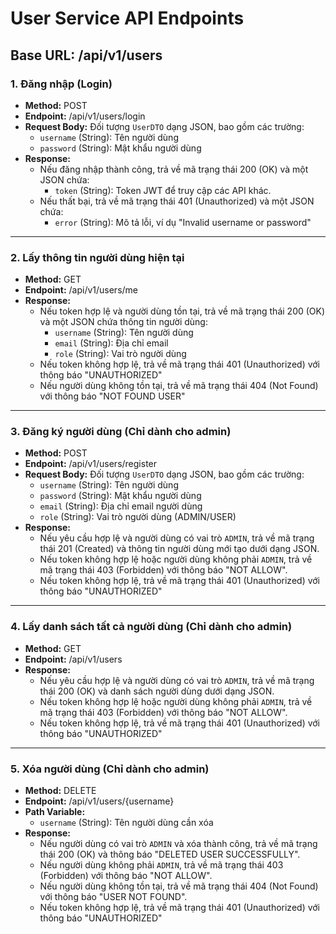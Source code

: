 # User Service API Endpoints

## Base URL: /api/v1/users

### 1. Đăng nhập (Login)

- **Method:** POST
- **Endpoint:** /api/v1/users/login
- **Request Body:** Đối tượng `UserDTO` dạng JSON, bao gồm các trường:
  - `username` (String): Tên người dùng
  - `password` (String): Mật khẩu người dùng
- **Response:**
  - Nếu đăng nhập thành công, trả về mã trạng thái 200 (OK) và một JSON chứa:
    - `token` (String): Token JWT để truy cập các API khác.
  - Nếu thất bại, trả về mã trạng thái 401 (Unauthorized) và một JSON chứa:
    - `error` (String): Mô tả lỗi, ví dụ "Invalid username or password"

---

### 2. Lấy thông tin người dùng hiện tại

- **Method:** GET
- **Endpoint:** /api/v1/users/me
- **Response:**
  - Nếu token hợp lệ và người dùng tồn tại, trả về mã trạng thái 200 (OK) và một JSON chứa thông tin người dùng:
    - `username` (String): Tên người dùng
    - `email` (String): Địa chỉ email
    - `role` (String): Vai trò người dùng
  - Nếu token không hợp lệ, trả về mã trạng thái 401 (Unauthorized) với thông báo "UNAUTHORIZED"
  - Nếu người dùng không tồn tại, trả về mã trạng thái 404 (Not Found) với thông báo "NOT FOUND USER"

---

### 3. Đăng ký người dùng (Chỉ dành cho admin)

- **Method:** POST
- **Endpoint:** /api/v1/users/register
- **Request Body:** Đối tượng `UserDTO` dạng JSON, bao gồm các trường:
  - `username` (String): Tên người dùng
  - `password` (String): Mật khẩu người dùng
  - `email` (String): Địa chỉ email người dùng
  - `role` (String): Vai trò người dùng (ADMIN/USER)
- **Response:**
  - Nếu yêu cầu hợp lệ và người dùng có vai trò `ADMIN`, trả về mã trạng thái 201 (Created) và thông tin người dùng mới tạo dưới dạng JSON.
  - Nếu token không hợp lệ hoặc người dùng không phải `ADMIN`, trả về mã trạng thái 403 (Forbidden) với thông báo "NOT ALLOW".
  - Nếu token không hợp lệ, trả về mã trạng thái 401 (Unauthorized) với thông báo "UNAUTHORIZED"

---

### 4. Lấy danh sách tất cả người dùng (Chỉ dành cho admin)

- **Method:** GET
- **Endpoint:** /api/v1/users
- **Response:**
  - Nếu yêu cầu hợp lệ và người dùng có vai trò `ADMIN`, trả về mã trạng thái 200 (OK) và danh sách người dùng dưới dạng JSON.
  - Nếu token không hợp lệ hoặc người dùng không phải `ADMIN`, trả về mã trạng thái 403 (Forbidden) với thông báo "NOT ALLOW".
  - Nếu token không hợp lệ, trả về mã trạng thái 401 (Unauthorized) với thông báo "UNAUTHORIZED"

---

### 5. Xóa người dùng (Chỉ dành cho admin)

- **Method:** DELETE
- **Endpoint:** /api/v1/users/{username}
- **Path Variable:**
  - `username` (String): Tên người dùng cần xóa
- **Response:**
  - Nếu người dùng có vai trò `ADMIN` và xóa thành công, trả về mã trạng thái 200 (OK) và thông báo "DELETED USER SUCCESSFULLY".
  - Nếu người dùng không phải `ADMIN`, trả về mã trạng thái 403 (Forbidden) với thông báo "NOT ALLOW".
  - Nếu người dùng không tồn tại, trả về mã trạng thái 404 (Not Found) với thông báo "USER NOT FOUND".
  - Nếu token không hợp lệ, trả về mã trạng thái 401 (Unauthorized) với thông báo "UNAUTHORIZED"
